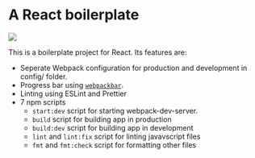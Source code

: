 # A React boilerplate

![](https://img.shields.io/david/arnavyash/react-boilerplate.svg?style=flat-square)

This is a boilerplate project for React. Its features are:

- Seperate Webpack configuration for production and development in config/ folder.
- Progress bar using [`webpackbar`](https://github.com/nuxt/webpackbar).
- Linting using ESLint and Prettier
- 7 npm scripts
  - `start:dev` script for starting webpack-dev-server.
  - `build` script for building app in production
  - `build:dev` script for building app in development
  - `lint` and `lint:fix` script for linting javavscript files
  - `fmt` and `fmt:check` script for formatting other files
